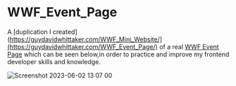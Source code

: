# WWF_Event_Page
A [duplication I created](https://guydavidwhittaker.com/WWF_Mini_Website/](https://guydavidwhittaker.com/WWF_Event_Page/) of a real [WWF Event Page](https://support.worldwildlife.org/site/SPageServer/?NONCE_TOKEN=4766A0DB3CE84C0025981400E9A751D0&pagename=panda_nation_chicago_marathon) which can be seen below,in order to practice and improve my frontend developer skills and knowledge.
 
![Screenshot 2023-06-02 13 07 00](https://github.com/gdwhittaker94/WWF_Event_Page/assets/105855731/761b805c-36d0-4a36-842e-a36e2ceaeadf)
